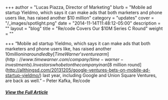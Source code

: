 +++
author = "Lucas Piazza, Director of Marketing"
blurb = "Mobile ad startup Yieldmo, which says it can make ads that both marketers and phone users like, has raised another $10 million"
category = "updates"
cover = "/_images/spotlight.png"
date = "2014-11-14T11:48:12-05:00"
description = ""
layout = "blog"
title = "Re/code Covers Our $10M Series C Round"
weight = ""

+++
“Mobile ad startup Yieldmo, which says it can make ads that both marketers and phone users like, has raised another $10 million in a round led by [Time Warner’s venture arm](http://www.timewarner.com/company/time-warner-investments). Investors who bet on the company in an [$8 million round](http://allthingsd.com/20131205/google-ventures-bets-on-mobile-ad-startup-yieldmo/) last year, including Google and Union Square Ventures, are back as well.” – Peter Kafka, Re/code

##### [View the Full Article](http://recode.net/2014/10/22/yieldmo-raises-10-million-more-for-mobile-ads/)